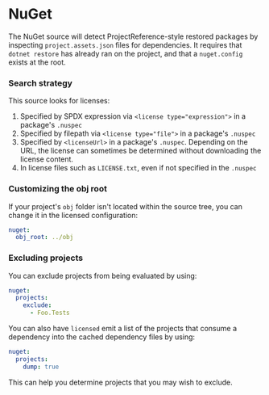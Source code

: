 # NuGet

The NuGet source will detect ProjectReference-style restored packages by inspecting `project.assets.json` files for dependencies. It requires that `dotnet restore` has already ran on the project, and that a `nuget.config` exists at the root.

### Search strategy
This source looks for licenses:
1. Specified by SPDX expression via `<license type="expression">` in a package's `.nuspec`
2. Specified by filepath via `<license type="file">` in a package's `.nuspec`
3. Specified by `<licenseUrl>` in a package's `.nuspec`. Depending on the URL, the license can sometimes be determined without downloading the license content.
4. In license files such as `LICENSE.txt`, even if not specified in the `.nuspec` 

### Customizing the obj root
If your project's `obj` folder isn't located within the source tree, you can change it in the licensed configuration:
```yml
nuget:
  obj_root: ../obj
```

### Excluding projects
You can exclude projects from being evaluated by using:
```yml
nuget:
  projects:
    exclude:
      - Foo.Tests
```

You can also have `licensed` emit a list of the projects that consume a dependency into the cached dependency files by using:
```yml
nuget:
  projects:
    dump: true
```
This can help you determine projects that you may wish to exclude.